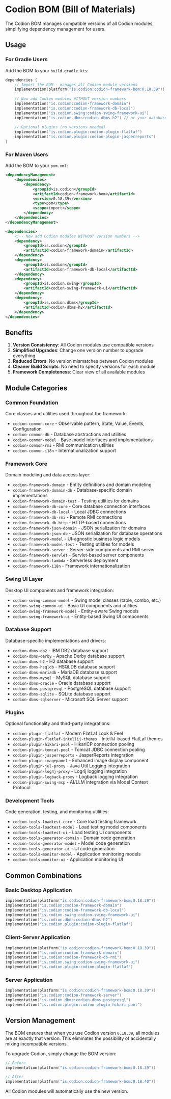 # Codion BOM (Bill of Materials)

The Codion BOM manages compatible versions of all Codion modules, simplifying dependency management for users.

## Usage

### For Gradle Users

Add the BOM to your `build.gradle.kts`:

```kotlin
dependencies {
    // Import the BOM - manages all Codion module versions
    implementation(platform("is.codion:codion-framework-bom:0.18.39"))
    
    // Now add Codion modules WITHOUT version numbers
    implementation("is.codion:codion-framework-domain")
    implementation("is.codion:codion-framework-db-local")
    implementation("is.codion.swing:codion-swing-framework-ui")
    implementation("is.codion.dbms:codion-dbms-h2") // or your database
    
    // Optional plugins (no versions needed)
    implementation("is.codion.plugin:codion-plugin-flatlaf")
    implementation("is.codion.plugin:codion-plugin-jasperreports")
}
```

### For Maven Users

Add the BOM to your `pom.xml`:

```xml
<dependencyManagement>
    <dependencies>
        <dependency>
            <groupId>is.codion</groupId>
            <artifactId>codion-framework-bom</artifactId>
            <version>0.18.39</version>
            <type>pom</type>
            <scope>import</scope>
        </dependency>
    </dependencies>
</dependencyManagement>

<dependencies>
    <!-- Now add Codion modules WITHOUT version numbers -->
    <dependency>
        <groupId>is.codion</groupId>
        <artifactId>codion-framework-domain</artifactId>
    </dependency>
    <dependency>
        <groupId>is.codion</groupId>
        <artifactId>codion-framework-db-local</artifactId>
    </dependency>
    <dependency>
        <groupId>is.codion.swing</groupId>
        <artifactId>codion-swing-framework-ui</artifactId>
    </dependency>
    <dependency>
        <groupId>is.codion.dbms</groupId>
        <artifactId>codion-dbms-h2</artifactId>
    </dependency>
</dependencies>
```

## Benefits

1. **Version Consistency**: All Codion modules use compatible versions
2. **Simplified Upgrades**: Change one version number to upgrade everything
3. **Reduced Errors**: No version mismatches between Codion modules
4. **Cleaner Build Scripts**: No need to specify versions for each module
5. **Framework Completeness**: Clear view of all available modules

## Module Categories

### Common Foundation
Core classes and utilities used throughout the framework:
- `codion-common-core` - Observable pattern, State, Value, Events, Configuration
- `codion-common-db` - Database abstractions and utilities
- `codion-common-model` - Base model interfaces and implementations
- `codion-common-rmi` - RMI communication utilities
- `codion-common-i18n` - Internationalization support

### Framework Core
Domain modeling and data access layer:
- `codion-framework-domain` - Entity definitions and domain modeling
- `codion-framework-domain-db` - Database-specific domain implementations
- `codion-framework-domain-test` - Testing utilities for domains
- `codion-framework-db-core` - Core database connection interfaces
- `codion-framework-db-local` - Local JDBC connections
- `codion-framework-db-rmi` - Remote RMI connections  
- `codion-framework-db-http` - HTTP-based connections
- `codion-framework-json-domain` - JSON serialization for domains
- `codion-framework-json-db` - JSON serialization for database operations
- `codion-framework-model` - UI-agnostic business logic models
- `codion-framework-model-test` - Testing utilities for models
- `codion-framework-server` - Server-side components and RMI server
- `codion-framework-servlet` - Servlet-based server components
- `codion-framework-lambda` - Serverless deployment
- `codion-framework-i18n` - Framework internationalization

### Swing UI Layer
Desktop UI components and framework integration:
- `codion-swing-common-model` - Swing model classes (table, combo, etc.)
- `codion-swing-common-ui` - Basic UI components and utilities
- `codion-swing-framework-model` - Entity-aware Swing models
- `codion-swing-framework-ui` - Entity-based Swing UI components

### Database Support
Database-specific implementations and drivers:
- `codion-dbms-db2` - IBM DB2 database support
- `codion-dbms-derby` - Apache Derby database support  
- `codion-dbms-h2` - H2 database support
- `codion-dbms-hsqldb` - HSQLDB database support
- `codion-dbms-mariadb` - MariaDB database support
- `codion-dbms-mysql` - MySQL database support
- `codion-dbms-oracle` - Oracle database support
- `codion-dbms-postgresql` - PostgreSQL database support
- `codion-dbms-sqlite` - SQLite database support
- `codion-dbms-sqlserver` - Microsoft SQL Server support

### Plugins
Optional functionality and third-party integrations:
- `codion-plugin-flatlaf` - Modern FlatLaf Look & Feel
- `codion-plugin-flatlaf-intellij-themes` - IntelliJ-based FlatLaf themes
- `codion-plugin-hikari-pool` - HikariCP connection pooling
- `codion-plugin-tomcat-pool` - Tomcat JDBC connection pooling
- `codion-plugin-jasperreports` - JasperReports integration
- `codion-plugin-imagepanel` - Enhanced image display component
- `codion-plugin-jul-proxy` - Java Util Logging integration
- `codion-plugin-log4j-proxy` - Log4j logging integration
- `codion-plugin-logback-proxy` - Logback logging integration
- `codion-plugin-swing-mcp` - AI/LLM integration via Model Context Protocol

### Development Tools
Code generation, testing, and monitoring utilities:
- `codion-tools-loadtest-core` - Core load testing framework
- `codion-tools-loadtest-model` - Load testing model components
- `codion-tools-loadtest-ui` - Load testing UI components
- `codion-tools-generator-domain` - Domain code generation
- `codion-tools-generator-model` - Model code generation  
- `codion-tools-generator-ui` - UI code generation
- `codion-tools-monitor-model` - Application monitoring models
- `codion-tools-monitor-ui` - Application monitoring UI

## Common Combinations

### Basic Desktop Application
```kotlin
implementation(platform("is.codion:codion-framework-bom:0.18.39"))
implementation("is.codion:codion-framework-domain")
implementation("is.codion:codion-framework-db-local")
implementation("is.codion.swing:codion-swing-framework-ui")
implementation("is.codion.dbms:codion-dbms-h2")
implementation("is.codion.plugin:codion-plugin-flatlaf")
```

### Client-Server Application
```kotlin
implementation(platform("is.codion:codion-framework-bom:0.18.39"))
implementation("is.codion:codion-framework-domain")
implementation("is.codion:codion-framework-db-rmi")
implementation("is.codion.swing:codion-swing-framework-ui")
implementation("is.codion.plugin:codion-plugin-flatlaf")
```

### Server Application
```kotlin
implementation(platform("is.codion:codion-framework-bom:0.18.39"))
implementation("is.codion:codion-framework-server")
implementation("is.codion.dbms:codion-dbms-postgresql")
implementation("is.codion.plugin:codion-plugin-hikari-pool")
```

## Version Management

The BOM ensures that when you use Codion version `0.18.39`, all modules are at exactly that version. This eliminates the possibility of accidentally mixing incompatible versions.

To upgrade Codion, simply change the BOM version:
```kotlin
// Before
implementation(platform("is.codion:codion-framework-bom:0.18.39"))

// After
implementation(platform("is.codion:codion-framework-bom:0.18.40"))
```

All Codion modules will automatically use the new version.
